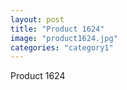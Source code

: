 ```yaml
---
layout: post
title: "Product 1624"
image: "product1624.jpg"
categories: "category1"
---
```

Product 1624
